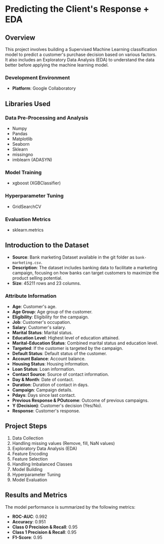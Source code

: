 # Predicting the Client's Response + EDA

## Overview
This project involves building a Supervised Machine Learning classification model to predict a customer's purchase decision based on various factors. It also includes an Exploratory Data Analysis (EDA) to understand the data better before applying the machine learning model.

### Development Environment
- **Platform**: Google Collaboratory

## Libraries Used
### Data Pre-Processing and Analysis
- Numpy
- Pandas
- Matplotlib
- Seaborn
- Sklearn
- missingno
- imblearn (ADASYN)

### Model Training
- xgboost (XGBClassifier)

### Hyperparameter Tuning
- GridSearchCV

### Evaluation Metrics
- sklearn.metrics

## Introduction to the Dataset
- **Source**: Bank marketing Dataset available in the git folder as `bank-marketing.csv`.
- **Description**: The dataset includes banking data to facilitate a marketing campaign, focusing on how banks can target customers to maximize the product selling potential.
- **Size**: 45211 rows and 23 columns.

### Attribute Information
- **Age**: Customer's age.
- **Age Group**: Age group of the customer.
- **Eligibility**: Eligibility for the campaign.
- **Job**: Customer's occupation.
- **Salary**: Customer's salary.
- **Marital Status**: Marital status.
- **Education Level**: Highest level of education attained.
- **Marital-Education Status**: Combined marital status and education level.
- **Targeted**: If the customer is targeted by the campaign.
- **Default Status**: Default status of the customer.
- **Account Balance**: Account balance.
- **Housing Status**: Housing information.
- **Loan Status**: Loan information.
- **Contact Source**: Source of contact information.
- **Day & Month**: Date of contact.
- **Duration**: Duration of contact in days.
- **Campaign**: Campaign details.
- **Pdays**: Days since last contact.
- **Previous Response & POutcome**: Outcome of previous campaigns.
- **Y (Decision)**: Customer's decision (Yes/No).
- **Response**: Customer's response.

## Project Steps
1. Data Collection
2. Handling missing values (Remove, fill, NaN values)
3. Exploratory Data Analysis (EDA)
4. Feature Encoding
5. Feature Selection
6. Handling Imbalanced Classes
7. Model Building
8. Hyperparameter Tuning
9. Model Evaluation

## Results and Metrics
The model performance is summarized by the following metrics:
- **ROC-AUC**: 0.992
- **Accuracy**: 0.951
- **Class 0 Precision & Recall**: 0.95
- **Class 1 Precision & Recall**: 0.95
- **F1-Score**: 0.95
